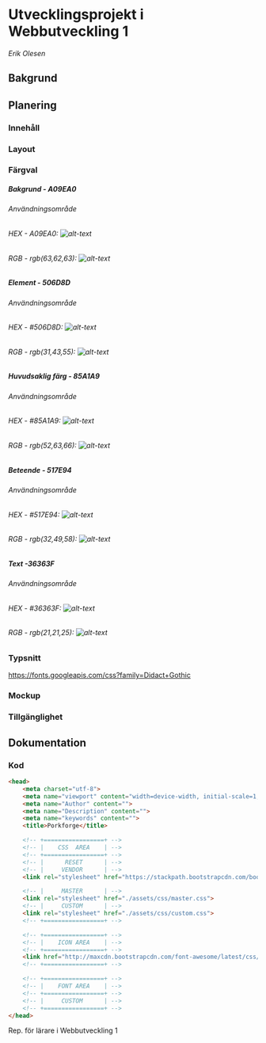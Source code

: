 # Utvecklingsprojekt i Webbutveckling 1
*Erik Olesen*

## Bakgrund

## Planering
### Innehåll
### Layout
### Färgval

##### Bakgrund - A09EA0
###### Användningsområde
###### HEX - A09EA0: ![alt-text](https://via.placeholder.com/20/A09EA0/A09EA0?Text=%20%20%22#A09EA0%22 "#A09EA0")

###### RGB - rgb(63,62,63): ![alt-text](https://via.placeholder.com/20/A09EA0/A09EA0?Text=%20%20%22#A09EA0%22 "#A09EA0")

##### Element - 506D8D
###### Användningsområde
###### HEX - #506D8D: ![alt-text](https://via.placeholder.com/20/506D8D/506D8D?Text=%20%20%22#506D8D%22 "506D8D")

###### RGB - rgb(31,43,55): ![alt-text](https://via.placeholder.com/20/506D8D/506D8D?Text=%20%20%22#506D8D%22 "506D8D")

##### Huvudsaklig färg - 85A1A9
###### Användningsområde
###### HEX - #85A1A9: ![alt-text](https://via.placeholder.com/20/85A1A9/85A1A9?Text=%20%20%22#85A1A9%22 "85A1A9")

###### RGB - rgb(52,63,66): ![alt-text](https://via.placeholder.com/20/85A1A9/85A1A9?Text=%20%20%22#85A1A9%22 "85A1A9")

##### Beteende - 517E94
###### Användningsområde
###### HEX - #517E94: ![alt-text](https://via.placeholder.com/20/517E94/517E94?Text=%20%20%22#517E94%22 "517E94")

###### RGB - rgb(32,49,58): ![alt-text](https://via.placeholder.com/20/517E94/517E94?Text=%20%20%22#517E94%22 "517E94")

##### Text -36363F
###### Användningsområde
###### HEX - #36363F: ![alt-text](https://via.placeholder.com/20/36363F/36363F?Text=%20%20%22#36363F%22 "36363F")

###### RGB - rgb(21,21,25): ![alt-text](https://via.placeholder.com/20/36363F/36363F?Text=%20%20%22#36363F%22 "36363F")

### Typsnitt
https://fonts.googleapis.com/css?family=Didact+Gothic
### Mockup
### Tillgänglighet

## Dokumentation
### Kod
```html
<head>
	<meta charset="utf-8">
	<meta name="viewport" content="width=device-width, initial-scale=1, shrink-to-fit=no">
	<meta name="Author" content="">
	<meta name="Description" content="">
	<meta name="keywords" content="">
	<title>Porkforge</title>

	<!-- +=================+ -->
	<!-- |    CSS  AREA    | -->
	<!-- +=================+ -->
	<!-- |      RESET      | -->
	<!-- |     VENDOR      | -->
	<link rel="stylesheet" href="https://stackpath.bootstrapcdn.com/bootstrap/4.1.3/css/bootstrap.min.css" integrity="sha384-MCw98/SFnGE8fJT3GXwEOngsV7Zt27NXFoaoApmYm81iuXoPkFOJwJ8ERdknLPMO" crossorigin="anonymous">

	<!-- |     MASTER      | -->
	<link rel="stylesheet" href="./assets/css/master.css">
	<!-- |     CUSTOM      | -->
	<link rel="stylesheet" href="./assets/css/custom.css">
	<!-- +=================+ -->

	<!-- +=================+ -->
	<!-- |    ICON AREA    | -->
	<!-- +=================+ -->
	<link href="http://maxcdn.bootstrapcdn.com/font-awesome/latest/css/font-awesome.min.css" rel="stylesheet">
	<!-- +=================+ -->

	<!-- +=================+ -->
	<!-- |    FONT AREA    | -->
	<!-- +=================+ -->
	<!-- |     CUSTOM      | -->
	<!-- +=================+ -->
</head>
```
Rep. för lärare i Webbutveckling 1
